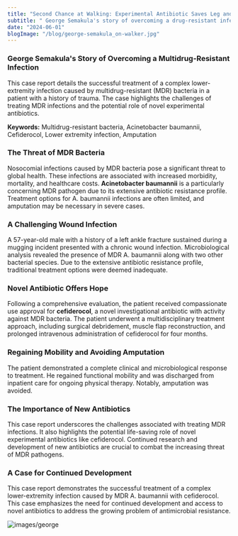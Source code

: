 ```yaml
---
title: "Second Chance at Walking: Experimental Antibiotic Saves Leg and Mobility"
subtitle: " George Semakula's story of overcoming a drug-resistant infection and learning to walk again."
date: "2024-06-01"
blogImage: "/blog/george-semakula_on-walker.jpg"
---
```


### George Semakula's Story of Overcoming a Multidrug-Resistant Infection

This case report details the successful treatment of a complex lower-extremity infection caused by multidrug-resistant (MDR) bacteria in a patient with a history of trauma. The case highlights the challenges of treating MDR infections and the potential role of novel experimental antibiotics.

**Keywords:** Multidrug-resistant bacteria, Acinetobacter baumannii, Cefiderocol, Lower extremity infection, Amputation

### The Threat of MDR Bacteria

Nosocomial infections caused by MDR bacteria pose a significant threat to global health. These infections are associated with increased morbidity, mortality, and healthcare costs.
**Acinetobacter baumannii** is a particularly concerning MDR pathogen due to its extensive antibiotic resistance profile. Treatment options for A. baumannii infections are often limited, and amputation may be necessary in severe cases.

### A Challenging Wound Infection

A 57-year-old male with a history of a left ankle fracture sustained during a mugging incident presented with a chronic wound infection. Microbiological analysis revealed the presence of MDR A. baumannii along with two other bacterial species. Due to the extensive antibiotic resistance profile, traditional treatment options were deemed inadequate.

### Novel Antibiotic Offers Hope

Following a comprehensive evaluation, the patient received compassionate use approval for **cefiderocol**, a novel investigational antibiotic with activity against MDR bacteria. The patient underwent a multidisciplinary treatment approach, including surgical debridement, muscle flap reconstruction, and prolonged intravenous administration of cefiderocol for four months.

### Regaining Mobility and Avoiding Amputation

The patient demonstrated a complete clinical and microbiological response to treatment. He regained functional mobility and was discharged from inpatient care for ongoing physical therapy. Notably, amputation was avoided.

### The Importance of New Antibiotics

This case report underscores the challenges associated with treating MDR infections. It also highlights the potential life-saving role of novel experimental antibiotics like cefiderocol. Continued research and development of new antibiotics are crucial to combat the increasing threat of MDR pathogens.

### A Case for Continued Development

This case report demonstrates the successful treatment of a complex lower-extremity infection caused by MDR A. baumannii with cefiderocol. This case emphasizes the need for continued development and access to novel antibiotics to address the growing problem of antimicrobial resistance.

![images/george](/blog/george-semakula_on-walker.jpg)
